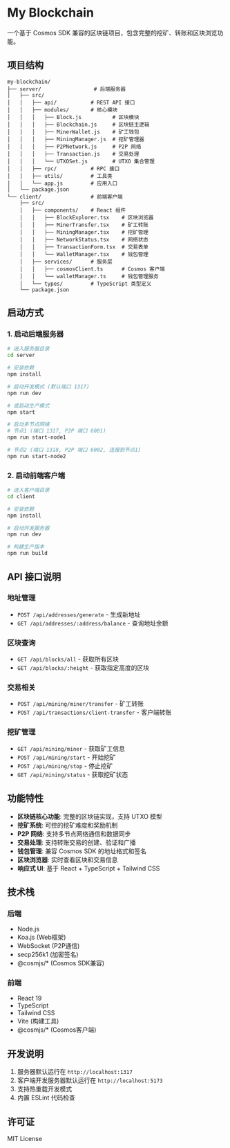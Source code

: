 # My Blockchain

一个基于 Cosmos SDK 兼容的区块链项目，包含完整的挖矿、转账和区块浏览功能。

## 项目结构

```
my-blockchain/
├── server/                 # 后端服务器
│   ├── src/
│   │   ├── api/           # REST API 接口
│   │   ├── modules/       # 核心模块
│   │   │   ├── Block.js          # 区块模块
│   │   │   ├── Blockchain.js     # 区块链主逻辑
│   │   │   ├── MinerWallet.js    # 矿工钱包
│   │   │   ├── MiningManager.js  # 挖矿管理器
│   │   │   ├── P2PNetwork.js     # P2P 网络
│   │   │   ├── Transaction.js    # 交易处理
│   │   │   └── UTXOSet.js        # UTXO 集合管理
│   │   ├── rpc/           # RPC 接口
│   │   ├── utils/         # 工具类
│   │   └── app.js         # 应用入口
│   └── package.json
└── client/                # 前端客户端
    ├── src/
    │   ├── components/    # React 组件
    │   │   ├── BlockExplorer.tsx    # 区块浏览器
    │   │   ├── MinerTransfer.tsx    # 矿工转账
    │   │   ├── MiningManager.tsx    # 挖矿管理
    │   │   ├── NetworkStatus.tsx    # 网络状态
    │   │   ├── TransactionForm.tsx  # 交易表单
    │   │   └── WalletManager.tsx    # 钱包管理
    │   ├── services/      # 服务层
    │   │   ├── cosmosClient.ts      # Cosmos 客户端
    │   │   └── walletManager.ts     # 钱包管理服务
    │   └── types/         # TypeScript 类型定义
    └── package.json
```

## 启动方式

### 1. 启动后端服务器

```bash
# 进入服务器目录
cd server

# 安装依赖
npm install

# 启动开发模式 (默认端口 1317)
npm run dev

# 或启动生产模式
npm start

# 启动多节点网络
# 节点1 (端口 1317, P2P 端口 6001)
npm run start-node1

# 节点2 (端口 1318, P2P 端口 6002, 连接到节点1)
npm run start-node2
```

### 2. 启动前端客户端

```bash
# 进入客户端目录
cd client

# 安装依赖
npm install

# 启动开发服务器
npm run dev

# 构建生产版本
npm run build
```

## API 接口说明

### 地址管理
- `POST /api/addresses/generate` - 生成新地址
- `GET /api/addresses/:address/balance` - 查询地址余额

### 区块查询
- `GET /api/blocks/all` - 获取所有区块
- `GET /api/blocks/:height` - 获取指定高度的区块

### 交易相关
- `POST /api/mining/miner/transfer` - 矿工转账
- `POST /api/transactions/client-transfer` - 客户端转账

### 挖矿管理
- `GET /api/mining/miner` - 获取矿工信息
- `POST /api/mining/start` - 开始挖矿
- `POST /api/mining/stop` - 停止挖矿
- `GET /api/mining/status` - 获取挖矿状态

## 功能特性

- **区块链核心功能**: 完整的区块链实现，支持 UTXO 模型
- **挖矿系统**: 可控的挖矿难度和奖励机制
- **P2P 网络**: 支持多节点网络通信和数据同步
- **交易处理**: 支持转账交易的创建、验证和广播
- **钱包管理**: 兼容 Cosmos SDK 的地址格式和签名
- **区块浏览器**: 实时查看区块和交易信息
- **响应式 UI**: 基于 React + TypeScript + Tailwind CSS

## 技术栈

### 后端
- Node.js
- Koa.js (Web框架)
- WebSocket (P2P通信)
- secp256k1 (加密签名)
- @cosmjs/* (Cosmos SDK兼容)

### 前端
- React 19
- TypeScript
- Tailwind CSS
- Vite (构建工具)
- @cosmjs/* (Cosmos客户端)

## 开发说明

1. 服务器默认运行在 `http://localhost:1317`
2. 客户端开发服务器默认运行在 `http://localhost:5173`
3. 支持热重载开发模式
4. 内置 ESLint 代码检查

## 许可证

MIT License